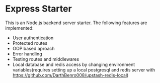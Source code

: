 # Express Starter

This is an Node.js backend server starter. The following features are implemented:

- User authentication
- Protected routes
- OOP based aproach
- Error handling
- Testing routes and middlewares
- Local database and redis access by changing environment variables(requires setting up a local postgresql and redis server with https://github.com/DarthBenro008/upstash-redis-local)

